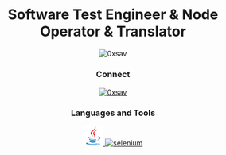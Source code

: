 <h1 align="center">Software Test Engineer & Node Operator & Translator</h1>
<p align="center"> <img src="https://komarev.com/ghpvc/?username=0xsav&label=Profile%20views&color=b60e21&style=flat" alt="0xsav" /> </p>
<h3 align="center">Connect</h3>
<p align="center">
<a href="https://twitter.com/0xsav" target="blank"><img align="center" src="https://raw.githubusercontent.com/rahuldkjain/github-profile-readme-generator/master/src/images/icons/Social/twitter.svg" alt="0xsav" height="30" width="40" /></a>
</p>

<h3 align="center">Languages and Tools</h3>
<p align="center"> <a href="https://www.java.com" target="_blank" rel="noreferrer"> <img src="https://raw.githubusercontent.com/devicons/devicon/master/icons/java/java-original.svg" alt="java" width="40" height="40"/> </a> <a href="https://www.selenium.dev" target="_blank" rel="noreferrer"> <img src="https://raw.githubusercontent.com/detain/svg-logos/780f25886640cef088af994181646db2f6b1a3f8/svg/selenium-logo.svg" alt="selenium" width="40" height="40"/> </a> </p>
